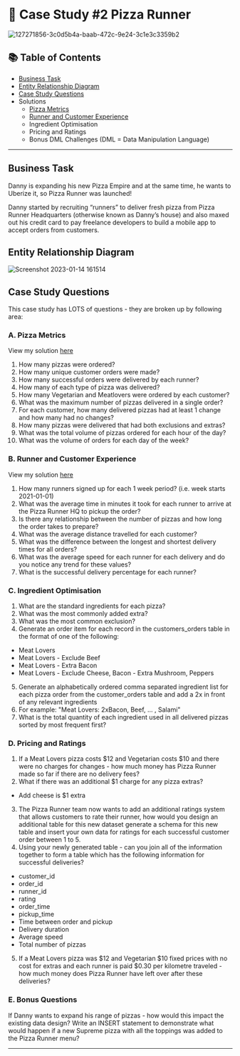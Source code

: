 # 🍕 Case Study #2 Pizza Runner
![127271856-3c0d5b4a-baab-472c-9e24-3c1e3c3359b2](https://user-images.githubusercontent.com/110742273/212466702-5f943981-f1a7-4c8e-a84e-073c8af3fad3.png)

## 📚 Table of Contents
- [Business Task](#business-task)
- [Entity Relationship Diagram](#entity-relationship-diagram)
- [Case Study Questions](#case-study-questions)
- Solutions
    - [Pizza Metrics](https://github.com/nadiaS11/8-weeks-SQL-challenge/blob/main/Case%20Study%20%232%20-%20Pizza%20Runner/A.%20Pizza%20Metrics.md)
    - [Runner and Customer Experience](https://github.com/nadiaS11/8-weeks-SQL-challenge/blob/main/Case%20Study%20%232%20-%20Pizza%20Runner/B.%20Runner%20and%20Customer%20Experience.md)
    - Ingredient Optimisation
    - Pricing and Ratings
    - Bonus DML Challenges (DML = Data Manipulation Language)
  
***

## Business Task
Danny is expanding his new Pizza Empire and at the same time, he wants to Uberize it, so Pizza Runner was launched!

Danny started by recruiting “runners” to deliver fresh pizza from Pizza Runner Headquarters (otherwise known as Danny’s house) and also maxed out his credit card to pay freelance developers to build a mobile app to accept orders from customers. 

## Entity Relationship Diagram
![Screenshot 2023-01-14 161514](https://user-images.githubusercontent.com/110742273/212467106-bcb4c6a1-ee8f-4237-86bf-deeb46b22839.jpg)

## Case Study Questions
This case study has LOTS of questions - they are broken up by following area:


### A. Pizza Metrics

View my solution [here](https://github.com/nadiaS11/8-weeks-SQL-challenge/blob/main/Case%20Study%20%232%20-%20Pizza%20Runner/A.%20Pizza%20Metrics.md)

1. How many pizzas were ordered?
2. How many unique customer orders were made?
3. How many successful orders were delivered by each runner?
4. How many of each type of pizza was delivered?
5. How many Vegetarian and Meatlovers were ordered by each customer?
6. What was the maximum number of pizzas delivered in a single order?
7. For each customer, how many delivered pizzas had at least 1 change and how many had no changes?
8. How many pizzas were delivered that had both exclusions and extras?
9. What was the total volume of pizzas ordered for each hour of the day?
10. What was the volume of orders for each day of the week?

### B. Runner and Customer Experience

View my solution [here](https://github.com/nadiaS11/8-weeks-SQL-challenge/blob/main/Case%20Study%20%232%20-%20Pizza%20Runner/B.%20Runner%20and%20Customer%20Experience.md)

1. How many runners signed up for each 1 week period? (i.e. week starts 2021-01-01)
2. What was the average time in minutes it took for each runner to arrive at the Pizza Runner HQ to pickup the order?
3. Is there any relationship between the number of pizzas and how long the order takes to prepare?
4. What was the average distance travelled for each customer?
5. What was the difference between the longest and shortest delivery times for all orders?
6. What was the average speed for each runner for each delivery and do you notice any trend for these values?
7. What is the successful delivery percentage for each runner?

### C. Ingredient Optimisation

1. What are the standard ingredients for each pizza?
2. What was the most commonly added extra?
3. What was the most common exclusion?
4. Generate an order item for each record in the customers_orders table in the format of one of the following:
- Meat Lovers
- Meat Lovers - Exclude Beef
- Meat Lovers - Extra Bacon
- Meat Lovers - Exclude Cheese, Bacon - Extra Mushroom, Peppers
5. Generate an alphabetically ordered comma separated ingredient list for each pizza order from the customer_orders table and add a 2x in front of any relevant ingredients
6. For example: "Meat Lovers: 2xBacon, Beef, ... , Salami"
7. What is the total quantity of each ingredient used in all delivered pizzas sorted by most frequent first?

### D. Pricing and Ratings

1. If a Meat Lovers pizza costs $12 and Vegetarian costs $10 and there were no charges for changes - how much money has Pizza Runner made so far if there are no delivery fees?
2. What if there was an additional $1 charge for any pizza extras?
- Add cheese is $1 extra
3. The Pizza Runner team now wants to add an additional ratings system that allows customers to rate their runner, how would you design an additional table for this new dataset generate a schema for this new table and insert your own data for ratings for each successful customer order between 1 to 5.
4. Using your newly generated table - can you join all of the information together to form a table which has the following information for successful deliveries?
- customer_id
- order_id
- runner_id
- rating
- order_time
- pickup_time
- Time between order and pickup
- Delivery duration
- Average speed
- Total number of pizzas
5. If a Meat Lovers pizza was $12 and Vegetarian $10 fixed prices with no cost for extras and each runner is paid $0.30 per kilometre traveled - how much money does Pizza Runner have left over after these deliveries?

### E. Bonus Questions

If Danny wants to expand his range of pizzas - how would this impact the existing data design? Write an INSERT statement to demonstrate what would happen if a new Supreme pizza with all the toppings was added to the Pizza Runner menu?

***
